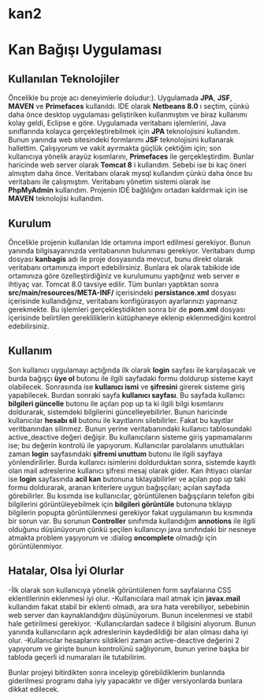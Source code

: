 # kan2
# Kan Bağışı Uygulaması

## Kullanılan Teknolojiler

Öncelikle bu proje acı deneyimlerle doludur:). Uygulamada **JPA**, **JSF**, **MAVEN** ve **Primefaces** kullanıldı.
IDE olarak **Netbeans 8.0** ı seçtim, çünkü daha önce desktop uygulaması geliştiriken kullanmıştım ve biraz 
kullanımı kolay geldi, Eclipse e göre. Uygulamada veritabanı işlemlerini, Java sınıflarında kolayca gerçekleştirebilmek için 
**JPA** teknolojisini kullandım. Bunun yanında web sitesindeki formlarımı **JSF** teknolojisini kullanarak hallettim.
Çalışıyorum ve vakit ayırmakta güçlük çektiğim için; son kullanıcıya yönelik arayüz kısımlarını, **Primefaces** ile gerçekleştirdim.
Bunlar haricinde web server olarak **Tomcat 8** i kullandım. Sebebi ise bi kaç öneri almıştım daha önce. Veritabanı olarak mysql kullandım
çünkü daha önce bu veritabanı ile çalışmıştım. Veritabanı yönetim sistemi olarak ise **PhpMyAdmin** kullandım. Projenin IDE bağlılığını
ortadan kaldırmak için ise **MAVEN** teknolojisi kullandım.


## Kurulum

Öncelikle projenin kullanılan Ide ortamına import edilmesi gerekiyor. Bunun yanında bilgisayarınızda veritabanının bulunması gerekiyor.
Veritabanı dump dosyası **kanbagis** adı ile proje dosyasında mevcut, bunu direkt olarak veritabanı ortamınıza import edebilirsiniz.
Bunlara ek olarak tabikide ide ortamınıza göre özelleştirdiğiniz ve kurulumunu yaptığınız web server e ihtiyaç var. Tomcat 8.0 tavsiye
edilir.  Tüm bunları yaptıktan sonra **src/main/resources/META-INF/** içerisindeki  **persistance.xml** dosyası içerisinde kullandığınız,
veritabanı konfigürasyon ayarlarınızı yapmanız gerekmekte. Bu işlemleri gerçekleştidikten sonra bir de **pom.xml** dosyası içerisinde
belirtilen gerekliliklerin kütüphaneye eklenip eklenmediğini kontrol edebilirsiniz.

## Kullanım

Son kullanıcı uygulamayı açtığında ilk olarak **login** sayfası ile karşılaşacak ve burda bağışçı **üye ol** butonu ile ilgili sayfadaki formu
doldurup sisteme kayıt olabilecek. Sonrasında ise **kullanıcı ismi** ve **şifresini** girerek sisteme giriş yapabilecek. Burdan sonraki sayfa
**kullanıcı sayfası**. Bu sayfada kullanıcı **bilgileri güncelle** butonu ile açılan pop up ta ki ilgili bilgi kısımlarını doldurarak,
sistemdeki bilgilerini güncelleyebilirler. Bunun haricinde kullanıcılar **hesabı sil** butonu ile kayıtlarını silebilirler. Fakat bu
kayıtlar veritbanından silinmez. Bunun yerine veritabanındaki kullanıcı tablosundaki active_deactive değeri değişir. Bu kullanıcıların
sisteme giriş yapmamalarını ise; bu değerin kontrolü ile yapıyorum. Kullanıcılar parolalarını unuttukları zaman **login** sayfasındaki 
**şifremi unuttum** butonu ile ilgili sayfaya yönlendirilirler. Burda kullanıcı isimlerini doldurduktan sonra, sistemde kayıtlı olan mail
adreslerine kullanıcı şifresi mesaj olarak gider.
Kan ihtiyacı olanlar ise **login** sayfasında **acil kan** butonuna tıklayabilirler ve açılan pop up taki formu doldurarak, aranan 
kriterlere uygun bağışçıları; açılan sayfada görebilirler. Bu kısımda ise kullanıcılar, görüntülenen bağışçıların telefon gibi
bilgilerini görüntüleyebilmek için **bilgileri görüntüle** butonuna tıklayıp bilgilerin popupta görüntülenmesi gerekiyor fakat uygulamanın 
bu kısmında bir sorun var. Bu sorunun **Controller** sınıfımda kullandığım **annotions** ile ilgili olduğunu düşünüyorum çünkü
şeçilen kullanıcıyı java sınıfındaki bir nesneye atmakta problem yaşıyorum ve :dialog **oncomplete** olmadığı için görüntülenmiyor.




## Hatalar, Olsa İyi Olurlar

-İlk olarak son kullanıcıya yönelik görüntülenen form sayfalarına CSS eklentilerinin eklenmesi iyi olur.
-Kullanıcılara mail atmak için **javax.mail** kullandım fakat stabil bir eklenti olmadı, ara sıra hata verebiliyor, sebebinin web server
dan kaynaklandığını düşünüyorum. Bunun incelenmesi ve stabil hale getirilmesi gerekiyor.
-Kullanıcılardan sadece il bilgisini alıyorum. Bunun yanında kullanıcıların açık adreslerinin kaydedildiği bir alan olması daha iyi olur.
-Kullanıcılar hesaplarını sildikleri zaman active-deactive değerini 2 yapıyorum ve girişte bunun kontrolünü sağlıyorum, bunun yerine
başka bir tabloda geçerli id numaraları ile tutabilirim.

Bunlar projeyi bitirdikten sonra inceleyip görebildiklerim bunlarında giderilmesi programı daha iyiy yapacaktır ve diğer versiyonlarda bunlara
dikkat edilecek.

